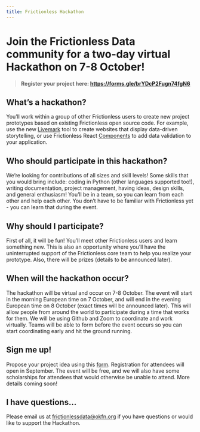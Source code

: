 ```yaml
---
title: Frictionless Hackathon
---
```


# Join the Frictionless Data community for a two-day virtual Hackathon on 7-8 October! 

> **Register your project here: https://forms.gle/brYDcP2Fugn74fgN6**


## What’s a hackathon? 
You’ll work within a group of other Frictionless users to create new project prototypes based on existing Frictionless open source code. For example, use the new [Livemark](https://livemark.frictionlessdata.io/) tool to create websites that display data-driven storytelling, or use Frictionless React [Components](https://components.frictionlessdata.io/) to add data validation to your application. 

## Who should participate in this hackathon? 
We’re looking for contributions of all sizes and skill levels! Some skills that you would bring include: coding in Python (other languages supported too!), writing documentation, project management, having ideas, design skills, and general enthusiasm! You’ll be in a team, so you can learn from each other and help each other. You don’t have to be familiar with Frictionless yet - you can learn that during the event.

## Why should I participate? 
First of all, it will be fun! You’ll meet other Frictionless users and learn something new. This is also an opportunity where you’ll have the uninterrupted support of the Frictionless core team to help you realize your prototype. Also, there will be prizes (details to be announced later).

## When will the hackathon occur? 
The hackathon will be virtual and occur on 7-8 October. The event will start in the morning European time on 7 October, and will end in the evening European time on 8 October (exact times will be announced later). This will allow people from around the world to participate during a time that works for them. We will be using Github and Zoom to coordinate and work virtually. Teams will be able to form before the event occurs so you can start coordinating early and hit the ground running.

## Sign me up!
Propose your project idea using this [form](https://forms.gle/brYDcP2Fugn74fgN6). Registration for attendees will open in September. The event will be free, and we will also have some scholarships for attendees that would otherwise be unable to attend. More details coming soon!

## I have questions...
Please email us at frictionlessdata@okfn.org if you have questions or would like to support the Hackathon.
